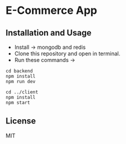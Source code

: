 # E-Commerce App

## Installation and Usage

- Install -> mongodb and redis
- Clone this repository and open in terminal.
- Run these commands ->

```shell
cd backend
npm install
npm run dev

cd ../client
npm install
npm start
```

## License

MIT
